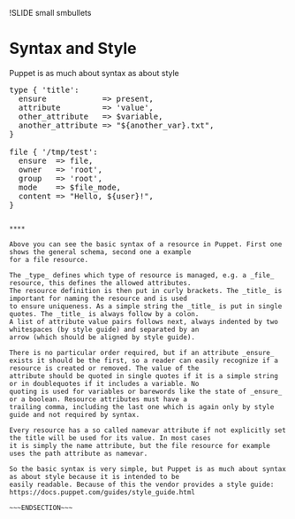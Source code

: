 !SLIDE small smbullets
# Syntax and Style

Puppet is as much about syntax as about style

<pre>
type { 'title':
  ensure            => present,
  attribute         => 'value',
  other_attribute   => $variable,
  another_attribute => "${another_var}.txt",
}<br>
file { '/tmp/test':
  ensure  => file,
  owner   => 'root',
  group   => 'root',
  mode    => $file_mode,
  content => "Hello, ${user}!",
}
</pre>

~~~SECTION:handouts~~~

****

Above you can see the basic syntax of a resource in Puppet. First one shows the general schema, second one a example
for a file resource.

The _type_ defines which type of resource is managed, e.g. a _file_ resource, this defines the allowed attributes.
The resource definition is then put in curly brackets. The _title_ is important for naming the resource and is used
to ensure uniqueness. As a simple string the _title_ is put in single quotes. The _title_ is always follow by a colon.
A list of attribute value pairs follows next, always indented by two whitespaces (by style guide) and separated by an
arrow (which should be aligned by style guide). 

There is no particular order required, but if an attribute _ensure_
exists it should be the first, so a reader can easily recognize if a resource is created or removed. The value of the 
attribute should be quoted in single quotes if it is a simple string or in doublequotes if it includes a variable. No
quoting is used for variables or barewords like the state of _ensure_ or a boolean. Resource attributes must have a
trailing comma, including the last one which is again only by style guide and not required by syntax.

Every resource has a so called namevar attribute if not explicitly set the title will be used for its value. In most cases
it is simply the name attribute, but the file resource for example uses the path attribute as namevar.

So the basic syntax is very simple, but Puppet is as much about syntax as about style because it is intended to be
easily readable. Because of this the vendor provides a style guide: https://docs.puppet.com/guides/style_guide.html

~~~ENDSECTION~~~
